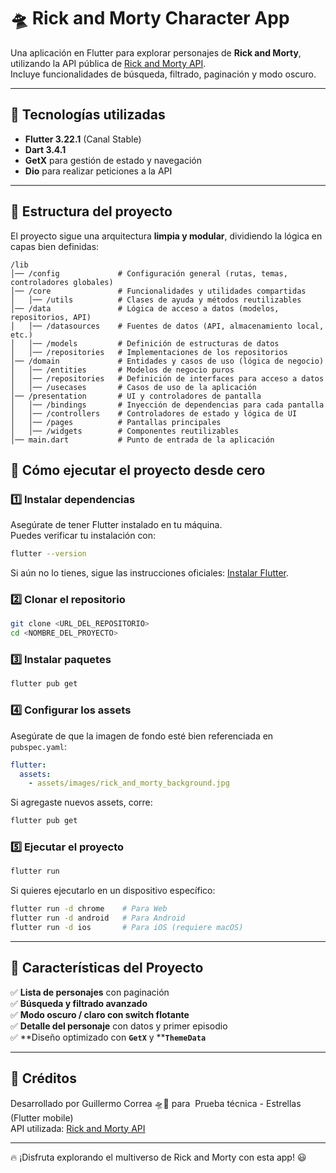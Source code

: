# 🛸 Rick and Morty Character App

Una aplicación en Flutter para explorar personajes de **Rick and Morty**, utilizando la API pública de [Rick and Morty API](https://rickandmortyapi.com/).\
Incluye funcionalidades de búsqueda, filtrado, paginación y modo oscuro.

---

## 📌 **Tecnologías utilizadas**

- **Flutter 3.22.1** (Canal Stable)
- **Dart 3.4.1**
- **GetX** para gestión de estado y navegación
- **Dio** para realizar peticiones a la API

---

## 📌 **Estructura del proyecto**

El proyecto sigue una arquitectura **limpia y modular**, dividiendo la lógica en capas bien definidas:

```
/lib
│── /config             # Configuración general (rutas, temas, controladores globales)
│── /core               # Funcionalidades y utilidades compartidas
│   │── /utils          # Clases de ayuda y métodos reutilizables
│── /data               # Lógica de acceso a datos (modelos, repositorios, API)
│   │── /datasources    # Fuentes de datos (API, almacenamiento local, etc.)
│   │── /models         # Definición de estructuras de datos
│   │── /repositories   # Implementaciones de los repositorios
│── /domain             # Entidades y casos de uso (lógica de negocio)
│   │── /entities       # Modelos de negocio puros
│   │── /repositories   # Definición de interfaces para acceso a datos
│   │── /usecases       # Casos de uso de la aplicación
│── /presentation       # UI y controladores de pantalla
│   │── /bindings       # Inyección de dependencias para cada pantalla
│   │── /controllers    # Controladores de estado y lógica de UI
│   │── /pages          # Pantallas principales
│   │── /widgets        # Componentes reutilizables
│── main.dart           # Punto de entrada de la aplicación
```


## 📌 **Cómo ejecutar el proyecto desde cero**

### 1️⃣ **Instalar dependencias**

Asegúrate de tener Flutter instalado en tu máquina.\
Puedes verificar tu instalación con:

```sh
flutter --version
```

Si aún no lo tienes, sigue las instrucciones oficiales: [Instalar Flutter](https://flutter.dev/docs/get-started/install).

### 2️⃣ **Clonar el repositorio**

```sh
git clone <URL_DEL_REPOSITORIO>
cd <NOMBRE_DEL_PROYECTO>
```

### 3️⃣ **Instalar paquetes**

```sh
flutter pub get
```

### 4️⃣ **Configurar los assets**

Asegúrate de que la imagen de fondo esté bien referenciada en `pubspec.yaml`:

```yaml
flutter:
  assets:
    - assets/images/rick_and_morty_background.jpg
```

Si agregaste nuevos assets, corre:

```sh
flutter pub get
```

### 5️⃣ **Ejecutar el proyecto**

```sh
flutter run
```

Si quieres ejecutarlo en un dispositivo específico:

```sh
flutter run -d chrome    # Para Web
flutter run -d android   # Para Android
flutter run -d ios       # Para iOS (requiere macOS)
```

---

## 📌 **Características del Proyecto**

✅ **Lista de personajes** con paginación\
✅ **Búsqueda y filtrado avanzado**\
✅ **Modo oscuro / claro con switch flotante**\
✅ **Detalle del personaje** con datos y primer episodio\
✅ \*\*Diseño optimizado con ****`GetX`**** y \*\***`ThemeData`**

---

## 📌 **Créditos**

Desarrollado por Guillermo Correa 🛸🚀 para  Prueba técnica - Estrellas (Flutter mobile)\
API utilizada: [Rick and Morty API](https://rickandmortyapi.com/)

---

🔥 ¡Disfruta explorando el multiverso de Rick and Morty con esta app! 😃

